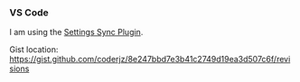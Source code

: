 ### VS Code

I am using the [Settings Sync Plugin](https://marketplace.visualstudio.com/items?itemName=Shan.code-settings-sync).

Gist location: https://gist.github.com/coderjz/8e247bbd7e3b41c2749d19ea3d507c6f/revisions
